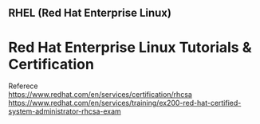 ## RHEL (Red Hat Enterprise Linux)
# Red Hat Enterprise Linux Tutorials &amp; Certification

Referece <br>
https://www.redhat.com/en/services/certification/rhcsa <br>
https://www.redhat.com/en/services/training/ex200-red-hat-certified-system-administrator-rhcsa-exam
